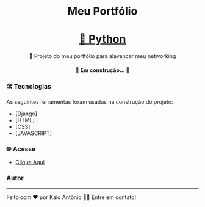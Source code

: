 <h1 align="center">Meu Portfólio</h1>

<h1 align="center">
    <a href="https://www.python.org/">🐍 Python</a>
</h1>
<p align="center">🚀 Projeto do meu portfólio para alavancar meu networking</p>

<h4 align="center"> 
	🚧  Em construção...  🚧
</h4>

### 🛠 Tecnologias

As seguintes ferramentas foram usadas na construção do projeto:

- [Django]
- [HTML]
- [CSS]
- [JAVASCRIPT]

### 🌐 Acesse

- [Clique Aqui](https://portifolio-kaio.herokuapp.com/)

### Autor
---

Feito com ❤️ por Kaio Antônio 👋🏻 Entre em contato!

